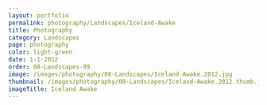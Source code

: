 ```yaml
---
layout: portfolio
permalink: photography/Landscapes/Iceland-Awake
title: Photography
category: Landscapes
page: photography
color: light-green
date: 1-1-2012
order: 08-Landscapes-99
image: /images/photography/08-Landscapes/Iceland-Awake.2012.jpg
thumbnail: /images/photography/08-Landscapes/Iceland-Awake.2012.thumb.jpg
imageTitle: Iceland Awake
---
```

